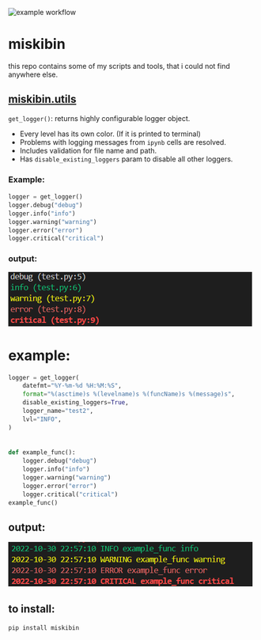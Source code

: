 ![example workflow](https://github.com/michalskibinski109/chess_analyse_app/actions/workflows/python-app.yml/badge.svg)
# miskibin 
this repo contains some of my scripts and tools, that i 
could not find anywhere else.

## [miskibin.utils](src/miskibin/utils.py)
`get_logger()`:
returns highly configurable logger object.
- Every level has its own color. (If it is printed to terminal)
- Problems with logging messages from `ipynb` cells are resolved.
- Includes validation for file name and path.
- Has `disable_existing_loggers` param to disable all other loggers.

### Example:
```python
logger = get_logger()
logger.debug("debug")
logger.info("info")
logger.warning("warning")
logger.error("error")
logger.critical("critical")
```
### output:
![](logging.png)
# example:
```python
logger = get_logger(
    datefmt="%Y-%m-%d %H:%M:%S",
    format="%(asctime)s %(levelname)s %(funcName)s %(message)s",
    disable_existing_loggers=True,
    logger_name="test2",
    lvl="INFO",
)


def example_func():
    logger.debug("debug")
    logger.info("info")
    logger.warning("warning")
    logger.error("error")
    logger.critical("critical")
example_func()
```
## output:
![](advenced_logging.png)
## to install:
```bash
pip install miskibin 
```
